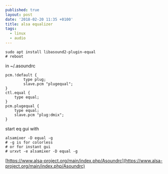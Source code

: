 ```yaml
---
published: true
layout: post
date: '2018-02-20 11:35 +0100'
title: alsa equalizer
tags:
  - linux
  - audio
---
```

	sudo apt install libasound2-plugin-equal
    # reboot
    
in ~/.asoundrc

    pcm.!default {
            type plug;
            slave.pcm "plugequal";
    }
    ctl.equal {
        type equal;
    }
    pcm.plugequal {
        type equal;
        slave.pcm "plug:dmix";
    }
    
start eq gui with 

	alsamixer -D equal -g
    # -g is for colorless
	# or for instant gui
    # urxvt -e alsamixer -D equal -g
    
[https://www.alsa-project.org/main/index.php/Asoundrc](https://www.alsa-project.org/main/index.php/Asoundrc)
    